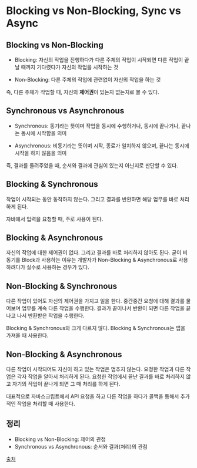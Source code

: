 # Blocking vs Non-Blocking, Sync vs Async

## Blocking vs Non-Blocking
* Blocking: 자신의 작업을 진행하다가 다른 주체의 작업이 시작되면 다른 작업이 끝날 때까지 기다렸다가 자신의 작업을 시작하는 것

* Non-Blocking: 다른 주체의 작업에 관련없이 자신의 작업을 하는 것   

즉, 다른 주체가 작업할 때, 자신의 <b>제어권</b>이 있는지 없는지로 볼 수 있다.   

## Synchronous vs Asynchronous
* Synchronous: 동기라는 뜻이며 작업을 동시에 수행하거나, 동시에 끝나거나, 끝나는 동시에 시작함을 의미

* Asynchronous: 비동기라는 뜻이며 시작, 종료가 일치하지 않으며, 끝나는 동시에 시작을 하지 않음을 의미   

즉, 결과를 돌려주었을 때, 순서와 결과에 관심이 있는지 아닌지로 판단할 수 있다.   

## Blocking & Synchronous
작업이 시작되는 동안 동작하지 않는다. 그리고 결과를 반환하면 해당 업무를 바로 처리하게 된다.   

자바에서 입력을 요청할 때, 주로 사용이 된다.

## Blocking & Asynchronous
자신의 작업에 대한 제어권이 없다. 그리고 결과를 바로 처리하지 않아도 된다. 굳이 비동기를 Block과 사용하는 이유는 개발자가 Non-Blocking & Asynchronous로 사용하려다가 실수로 사용하는 경우가 있다.

## Non-Blocking & Synchronous
다른 작업이 있어도 자신의 제어권을 가지고 일을 한다. 중간중간 요청에 대해 결과를 물어보며 업무를 계속 다른 작업을 수행한다. 결과가 끝이나서 반환이 되면 다른 작업을 끝나고 나서 반환받은 작업을 수행한다.   

Blocking & Synchronous와 크게 다르지 않다. Blocking & Synchronous는 맵을 가져올 때 사용한다.

## Non-Blocking & Asynchronous
다른 작업이 시작되어도 자신이 하고 있는 작업은 멈추지 않는다. 요청한 작업과 다른 작업은 각자 작업을 알아서 처리하게 된다. 요청한 작업에서 끝난 결과를 바로 처리하지 않고 자기의 작업이 끝나게 되면 그 때 처리를 하게 된다.   

대표적으로 자바스크립트에서 API 요청을 하고 다른 작업을 하다가 콜백을 통해서 추가적인 작업을 처리할 때 사용한다.

## 정리
* Blocking vs Non-Blocking: 제어의 관점
* Synchronous vs Asynchronous: 순서와 결과(처리)의 관점

[출처](https://www.youtube.com/watch?v=oEIoqGd-Sns)